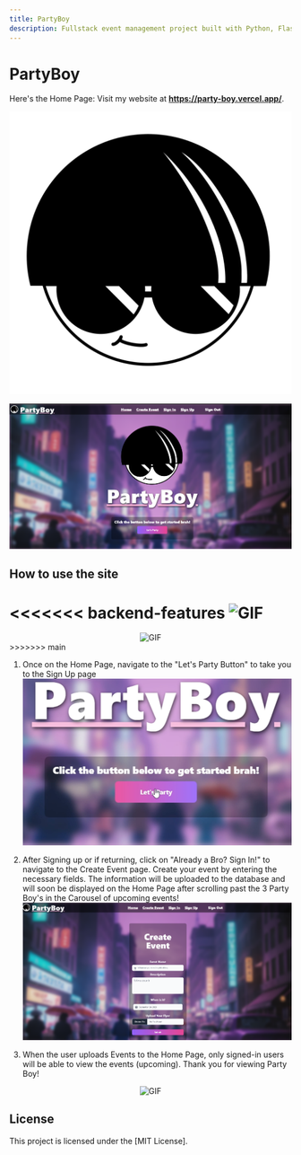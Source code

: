 ```yaml
---
title: PartyBoy
description: Fullstack event management project built with Python, Flask, React, Tailwind, and Flowbite.
---
```


# PartyBoy

Here's the Home Page:
Visit my website at **https://party-boy.vercel.app/**.

![Image](https://github.com/gonzalezbri/PartyBoy/blob/main/frontend/src/assets/images/whitefill.png)

![Image](https://github.com/gonzalezbri/PartyBoy/blob/main/frontend/src/assets/projectGifs/homepic.png)

## How to use the site
<<<<<<< backend-features
![GIF](https://github.com/gonzalezbri/PartyBoy/blob/main/frontend/src/assets/projectGifs/home)
=======

<!-- Centered and Larger GIF -->
<div style="text-align:center;">
  <img src="https://github.com/gonzalezbri/PartyBoy/blob/main/frontend/src/assets/projectGifs/home.gif" alt="GIF" style="max-width:500px;">
</div>
>>>>>>> main

1. Once on the Home Page, navigate to the "Let's Party Button" to take you to the Sign Up page
![Image](https://github.com/gonzalezbri/PartyBoy/blob/main/frontend/src/assets/projectGifs/startpic.png)

2. After Signing up or if returning, click on "Already a Bro? Sign In!" to navigate to the Create Event page. Create your event by entering the necessary fields. The information will be uploaded to the database and will soon be displayed on the Home Page after scrolling past the 3 Party Boy's in the Carousel of upcoming events! 
![Image](https://github.com/gonzalezbri/PartyBoy/blob/main/frontend/src/assets/projectGifs/createevent.png)

3. When the user uploads Events to the Home Page, only signed-in users will be able to view the events (upcoming). Thank you for viewing Party Boy!

<!-- Centered and Larger GIF -->
<div style="text-align:center;">
  <img src="https://github.com/gonzalezbri/PartyBoy/blob/main/frontend/src/assets/projectGifs/maneuver.gif" alt="GIF" style="max-width:500px;">
</div>

## License

This project is licensed under the [MIT License].
